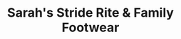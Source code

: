 ---
title: "Sarah's Stride Rite & Family Footwear"
url: /vincennes/sarahs-stride-rite-and-family-footwear/
shop: shoes
---